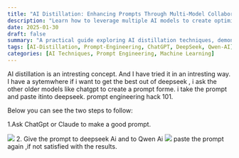 ```yaml
---
title: "AI Distillation: Enhancing Prompts Through Multi-Model Collaboration"
description: "Learn how to leverage multiple AI models to create optimized prompts, using ChatGPT to generate prompts for DeepSeek and Qwen AI systems."
date: 2025-01-30
draft: false
summary: "A practical guide exploring AI distillation techniques, demonstrating how to use established AI models to generate enhanced prompts for newer models. Features a step-by-step workflow using ChatGPT, DeepSeek, and Qwen AI to achieve better results."
tags: [AI-Distillation, Prompt-Engineering, ChatGPT, DeepSeek, Qwen-AI]
categories: [AI Techniques, Prompt Engineering, Machine Learning]
---
```

AI distillation is an intresting concept. And I have tried it in an intresting way. I have a sytemwhere if i want to get the best out of deepseek , i ask the other older models like chatgpt to create a prompt forme. i take the prompt and paste itinto deepseek. prompt engineering hack 101. 

Below you can see the two steps to follow:

1.Ask ChatGpt or  Claude to make a good prompt.
 
![](https://beta.appflowy.cloud/api/file_storage/0512efd9-7468-4c2e-b38d-422de1376f7f/v1/blob/69a52597%2Da7f7%2D4fa5%2Db40a%2D4fd801f6a0ac/iHPnZ3D_1vdTsVbDvi587Pg0fz6tMGS5hkTFjgOzI-o=.png)
2. Give the prompt to deepseek Ai and to Qwen Ai
![](https://beta.appflowy.cloud/api/file_storage/0512efd9-7468-4c2e-b38d-422de1376f7f/v1/blob/69a52597%2Da7f7%2D4fa5%2Db40a%2D4fd801f6a0ac/WNiBMDrs8SUIbz_QE9S8t3hGrQVJdvKL1PBjNjyN69g=.png)
paste the prompt again ,if not satisfied with the results. 
